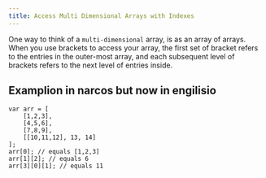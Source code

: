 ```yaml
---
title: Access Multi Dimensional Arrays with Indexes
---
```

One way to think of a `multi-dimensional` array, is as an array of arrays. When you use brackets to access your array, the first set of bracket refers to the entries in the outer-most array, and each subsequent level of brackets refers to the next level of entries inside.

## Examplion in narcos but now in engilisio

    var arr = [
        [1,2,3],
        [4,5,6],
        [7,8,9],
        [[10,11,12], 13, 14]
    ];
    arr[0]; // equals [1,2,3]
    arr[1][2]; // equals 6
    arr[3][0][1]; // equals 11
